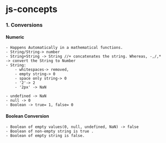 # js-concepts

### 1. Conversions
#### Numeric
    - Happens Automatically in a mathematical functions.
    - String/String-> number 
    - String+String -> String //+ concatenates the string. Whereas, -,/,* -> convert the String to Number
    - String: 
        - whitespaces-> removed, 
        - empty string-> 0
        - space only string-> 0
        - '2'-> 2
        - '2px' -> NaN

    - undefined -> NaN
    - null -> 0
    - Boolean -> true= 1, false= 0
#### Boolean Conversion
    - Boolean of empty values(0, null, undefined, NaN) -> false
    - Boolean of non-empty string is true .
    - Boolean of empty string is false. 
